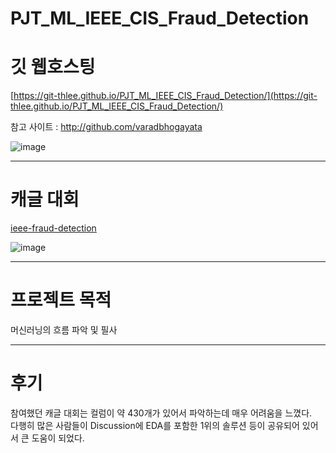 # PJT_ML_IEEE_CIS_Fraud_Detection

# 깃 웹호스팅 
[https://git-thlee.github.io/PJT_ML_IEEE_CIS_Fraud_Detection/](https://git-thlee.github.io/PJT_ML_IEEE_CIS_Fraud_Detection/)

참고 사이트 : http://github.com/varadbhogayata

![image](https://user-images.githubusercontent.com/55564114/177182544-5ce6bbe4-0638-47a9-895b-d4739c543b34.png)


---

# 캐글 대회

[ieee-fraud-detection](https://www.kaggle.com/competitions/ieee-fraud-detection/overview)

![image](https://user-images.githubusercontent.com/55564114/177182427-4d13cb6a-1ded-4c95-8e2f-693a49f3260d.png)


---

# 프로젝트 목적

머신러닝의 흐름 파악 및 필사

---

# 후기

참여했던 캐글 대회는 컬럼이 약 430개가 있어서 파악하는데 매우 어려움을 느꼈다.  
다행히 많은 사람들이 Discussion에 EDA를 포함한 1위의 솔루션 등이 공유되어 있어서 큰 도움이 되었다.  
